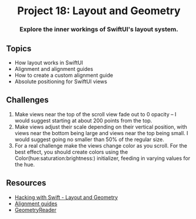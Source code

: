 <div align="center">
  <h1>Project 18: Layout and Geometry</h1>
  <h3>Explore the inner workings of SwiftUI's layout system.</h3>
</div>

## Topics
 - How layout works in SwiftUI
 - Alignment and alignment guides
 - How to create a custom alignment guide
 - Absolute positioning for SwiftUI views

##  Challenges
1. Make views near the top of the scroll view fade out to 0 opacity – I would suggest starting at about 200 points from the top.
2. Make views adjust their scale depending on their vertical position, with views near the bottom being large and views near the top being small. I would suggest going no smaller than 50% of the regular size.
3. For a real challenge make the views change color as you scroll. For the best effect, you should create colors using the Color(hue:saturation:brightness:) initializer, feeding in varying values for the hue.

## Resources
- [Hacking with Swift - Layout and Geometry](https://www.hackingwithswift.com/books/ios-swiftui/layout-and-geometry-wrap-up)
- [Alignment guides](https://swiftui-lab.com/alignment-guides)
- [GeometryReader](https://www.swiftanytime.com/blog/geometry-reader-in-swiftui)
